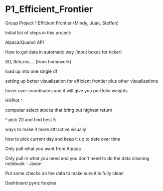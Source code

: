 # P1_Efficient_Frontier
Group Project 1 Efficient Frontier (Mindy, Juan, Steffen)

Initial list of steps in this project:

Alpaca/Quandl API

How to get data in automatic way (input boxes for ticker)

SD, Returns.... (from homework)

load up into one single df

setting up better visualization for efficient frontier plus other visualizations

hover over coordinates and it will give you portfolio weights

HVPlot ^

computer select stocks that bring out highest return

^ pick 20 and find best 5

ways to make it more attractive visually

how to pick current day and keep it up to date over time

Only pull what you want from Alpaca

Only pull in what you need and you don't need to do the data cleaning notebook - Jason

Put some checks on the data to make sure it is fully clean

Dashboard pyviz funzies


